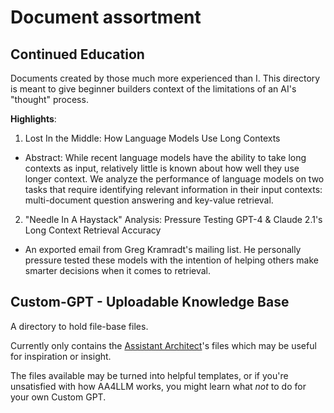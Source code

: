 # Document assortment

## Continued Education

Documents created by those much more experienced than I. This directory is meant to give beginner builders context of the limitations of an AI's "thought" process.

**Highlights**:
1. Lost In the Middle: How Language Models Use Long Contexts
  - Abstract: While recent language models have the ability to take long contexts as input, relatively little is known about how well they use longer context. We analyze the performance of language models on two tasks that require identifying relevant information in their input contexts: multi-document question answering and key-value retrieval.
2. "Needle In A Haystack" Analysis: Pressure Testing GPT-4 & Claude 2.1's Long Context Retrieval Accuracy
  - An exported email from Greg Kramradt's mailing list. He personally pressure tested these models with the intention of helping others make smarter decisions when it comes to retrieval.

## Custom-GPT - Uploadable Knowledge Base

A directory to hold file-base files.

Currently only contains the [Assistant Architect](https://chat.openai.com/g/g-gOeFNMJ8Z-assistant-architect-aa4llm "Daethyra's Custom LangChain Programming Asisstant")'s files which may be useful for inspiration or insight.

The files available may be turned into helpful templates, or if you're unsatisfied with how AA4LLM works, you might learn what *not* to do for your own Custom GPT.